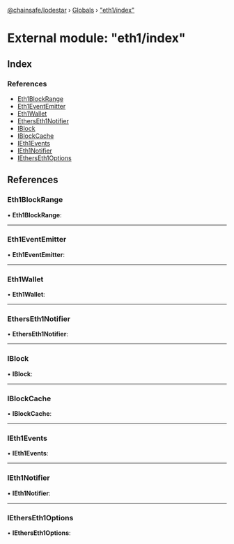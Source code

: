 [@chainsafe/lodestar](../README.md) › [Globals](../globals.md) › ["eth1/index"](_eth1_index_.md)

# External module: "eth1/index"

## Index

### References

* [Eth1BlockRange](_eth1_index_.md#eth1blockrange)
* [Eth1EventEmitter](_eth1_index_.md#eth1eventemitter)
* [Eth1Wallet](_eth1_index_.md#eth1wallet)
* [EthersEth1Notifier](_eth1_index_.md#etherseth1notifier)
* [IBlock](_eth1_index_.md#iblock)
* [IBlockCache](_eth1_index_.md#iblockcache)
* [IEth1Events](_eth1_index_.md#ieth1events)
* [IEth1Notifier](_eth1_index_.md#ieth1notifier)
* [IEthersEth1Options](_eth1_index_.md#ietherseth1options)

## References

###  Eth1BlockRange

• **Eth1BlockRange**:

___

###  Eth1EventEmitter

• **Eth1EventEmitter**:

___

###  Eth1Wallet

• **Eth1Wallet**:

___

###  EthersEth1Notifier

• **EthersEth1Notifier**:

___

###  IBlock

• **IBlock**:

___

###  IBlockCache

• **IBlockCache**:

___

###  IEth1Events

• **IEth1Events**:

___

###  IEth1Notifier

• **IEth1Notifier**:

___

###  IEthersEth1Options

• **IEthersEth1Options**:
